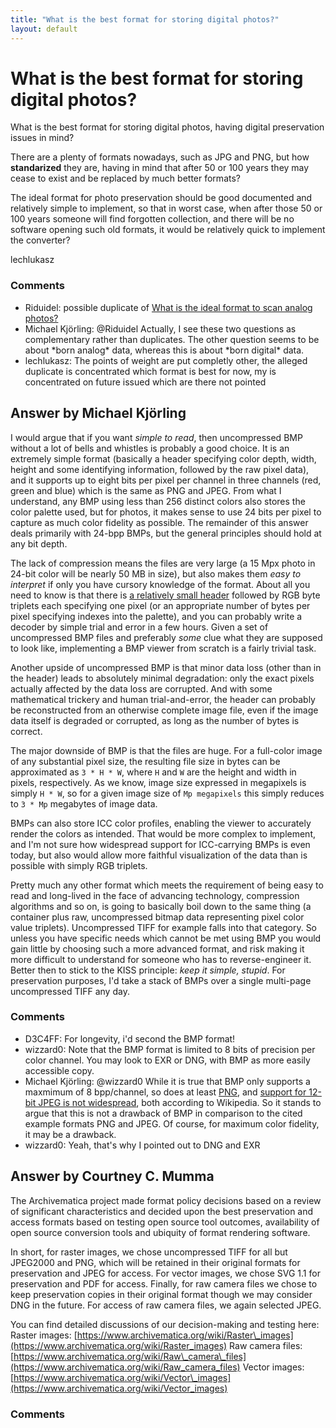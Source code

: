 ```yaml
---
title: "What is the best format for storing digital photos?"
layout: default
---
```

What is the best format for storing digital photos?
=====================
What is the best format for storing digital photos, having digital
preservation issues in mind?

There are a plenty of formats nowadays, such as JPG and PNG, but how
**standarized** they are, having in mind that after 50 or 100 years they
may cease to exist and be replaced by much better formats?

The ideal format for photo preservation should be good documented and
relatively simple to implement, so that in worst case, when after those
50 or 100 years someone will find forgotten collection, and there will
be no software opening such old formats, it would be relatively quick to
implement the converter?

lechlukasz

### Comments ###
* Riduidel: possible duplicate of [What is the ideal format to scan analog
photos?](http://digitalpreservation.stackexchange.com/questions/17/what-is-the-ideal-format-to-scan-analog-photos)
* Michael Kjörling: @Riduidel Actually, I see these two questions as complementary rather
than duplicates. The other question seems to be about \*born analog\*
data, whereas this is about \*born digital\* data.
* lechlukasz: The points of weight are put completly other, the alleged duplicate is
concentrated which format is best for now, my is concentrated on future
issued which are there not pointed


Answer by Michael Kjörling
----------------
I would argue that if you want *simple to read*, then uncompressed BMP
without a lot of bells and whistles is probably a good choice. It is an
extremely simple format (basically a header specifying color depth,
width, height and some identifying information, followed by the raw
pixel data), and it supports up to eight bits per pixel per channel in
three channels (red, green and blue) which is the same as PNG and JPEG.
From what I understand, any BMP using less than 256 distinct colors also
stores the color palette used, but for photos, it makes sense to use 24
bits per pixel to capture as much color fidelity as possible. The
remainder of this answer deals primarily with 24-bpp BMPs, but the
general principles should hold at any bit depth.

The lack of compression means the files are very large (a 15 Mpx photo
in 24-bit color will be nearly 50 MB in size), but also makes them *easy
to interpret* if only you have cursory knowledge of the format. About
all you need to know is that there is [a relatively small
header](http://en.wikipedia.org/wiki/BMP_file_format#Bitmap_file_header)
followed by RGB byte triplets each specifying one pixel (or an
appropriate number of bytes per pixel specifying indexes into the
palette), and you can probably write a decoder by simple trial and error
in a few hours. Given a set of uncompressed BMP files and preferably
*some* clue what they are supposed to look like, implementing a BMP
viewer from scratch is a fairly trivial task.

Another upside of uncompressed BMP is that minor data loss (other than
in the header) leads to absolutely minimal degradation: only the exact
pixels actually affected by the data loss are corrupted. And with some
mathematical trickery and human trial-and-error, the header can probably
be reconstructed from an otherwise complete image file, even if the
image data itself is degraded or corrupted, as long as the number of
bytes is correct.

The major downside of BMP is that the files are huge. For a full-color
image of any substantial pixel size, the resulting file size in bytes
can be approximated as `3 * H * W`, where `H` and `W` are the height and
width in pixels, respectively. As we know, image size expressed in
megapixels is simply `H * W`, so for a given image size of
`Mp megapixels` this simply reduces to `3 * Mp` megabytes of image data.

BMPs can also store ICC color profiles, enabling the viewer to
accurately render the colors as intended. That would be more complex to
implement, and I'm not sure how widespread support for ICC-carrying BMPs
is even today, but also would allow more faithful visualization of the
data than is possible with simply RGB triplets.

Pretty much any other format which meets the requirement of being easy
to read and long-lived in the face of advancing technology, compression
algorithms and so on, is going to basically boil down to the same thing
(a container plus raw, uncompressed bitmap data representing pixel color
value triplets). Uncompressed TIFF for example falls into that category.
So unless you have specific needs which cannot be met using BMP you
would gain little by choosing such a more advanced format, and risk
making it more difficult to understand for someone who has to
reverse-engineer it. Better then to stick to the KISS principle: *keep
it simple, stupid*. For preservation purposes, I'd take a stack of BMPs
over a single multi-page uncompressed TIFF any day.

### Comments ###
* D3C4FF: For longevity, i'd second the BMP format!
* wizzard0: Note that the BMP format is limited to 8 bits of precision per color
channel. You may look to EXR or DNG, with BMP as more easily accessible
copy.
* Michael Kjörling: @wizzard0 While it is true that BMP only supports a maxmimum of 8
bpp/channel, so does at least
[PNG](http://en.wikipedia.org/wiki/Portable\_Network\_Graphics), and
[support for 12-bit JPEG is not
widespread](http://en.wikipedia.org/wiki/JPEG\#JPEG\_compression), both
according to Wikipedia. So it stands to argue that this is not a
drawback of BMP in comparison to the cited example formats PNG and JPEG.
Of course, for maximum color fidelity, it may be a drawback.
* wizzard0: Yeah, that's why I pointed out to DNG and EXR

Answer by Courtney C. Mumma
----------------
The Archivematica project made format policy decisions based on a review
of significant characteristics and decided upon the best preservation
and access formats based on testing open source tool outcomes,
availability of open source conversion tools and ubiquity of format
rendering software.

In short, for raster images, we chose uncompressed TIFF for all but
JPEG2000 and PNG, which will be retained in their original formats for
preservation and JPEG for access. For vector images, we chose SVG 1.1
for preservation and PDF for access. Finally, for raw camera files we
chose to keep preservation copies in their original format though we may
consider DNG in the future. For access of raw camera files, we again
selected JPEG.

You can find detailed discussions of our decision-making and testing
here: Raster images:
[https://www.archivematica.org/wiki/Raster\_images](https://www.archivematica.org/wiki/Raster_images)
Raw camera files:
[https://www.archivematica.org/wiki/Raw\_camera\_files](https://www.archivematica.org/wiki/Raw_camera_files)
Vector images:
[https://www.archivematica.org/wiki/Vector\_images](https://www.archivematica.org/wiki/Vector_images)

### Comments ###

